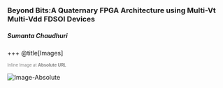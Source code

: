### Beyond Bits:A Quaternary FPGA Architecture using Multi-Vt Multi-Vdd FDSOI Devices
##### Sumanta Chaudhuri 
+++
@title[Images]

<span style="color:gray; font-size:0.7em">Inline Image at <b>Absolute URL</b></span>

![Image-Absolute](https://github.com/amusant/tpt39/blob/tmpdev/assets/cluster.svg)


